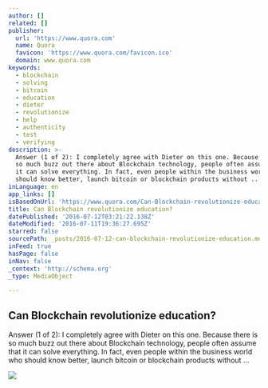 ```yaml
---
author: []
related: []
publisher:
  url: 'https://www.quora.com'
  name: Quora
  favicon: 'https://www.quora.com/favicon.ico'
  domain: www.quora.com
keywords:
  - blockchain
  - solving
  - bitcoin
  - education
  - dieter
  - revolutionize
  - help
  - authenticity
  - test
  - verifying
description: >-
  Answer (1 of 2): I completely agree with Dieter on this one. Because there is
  so much buzz out there about Blockchain technology, people often assume that
  it can solve everything. In fact, even people within the business world who
  should know better, launch bitcoin or blockchain products without ...
inLanguage: en
app_links: []
isBasedOnUrl: 'https://www.quora.com/Can-Blockchain-revolutionize-education'
title: Can Blockchain revolutionize education?
datePublished: '2016-07-12T03:21:22.138Z'
dateModified: '2016-07-11T19:36:27.695Z'
starred: false
sourcePath: _posts/2016-07-12-can-blockchain-revolutionize-education.md
inFeed: true
hasPage: false
inNav: false
_context: 'http://schema.org'
_type: MediaObject

---
```

<article style=""><h1>Can Blockchain revolutionize education?</h1><p>Answer (1 of 2): I completely agree with Dieter on this one. Because there is so much buzz out there about Blockchain technology, people often assume that it can solve everything. In fact, even people within the business world who should know better, launch bitcoin or blockchain products without ...</p><img src="https://qsf.ec.quoracdn.net/-images.new_grid.fb_share_default.pnge6dde9cfa6e03c43.png" /></article>